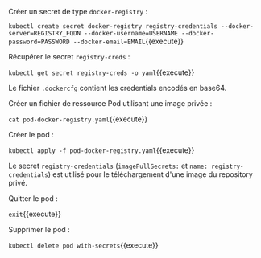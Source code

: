 Créer un secret de type `docker-registry` :

`kubectl create secret docker-registry registry-credentials --docker-server=REGISTRY_FQDN --docker-username=USERNAME --docker-password=PASSWORD --docker-email=EMAIL`{{execute}}

Récupérer le secret `registry-creds` :

`kubectl get secret registry-creds -o yaml`{{execute}}

Le fichier `.dockercfg` contient les credentials encodés en base64.

Créer un fichier de ressource Pod utilisant une image privée :

`cat pod-docker-registry.yaml`{{execute}}

Créer le pod :

`kubectl apply -f pod-docker-registry.yaml`{{execute}}

Le secret `registry-credentials` (`imagePullSecrets:` et `name: registry-credentials`) est utilisé pour le téléchargement d'une image du repository privé.

Quitter le pod :

`exit`{{execute}}

Supprimer le pod :

`kubectl delete pod with-secrets`{{execute}}
